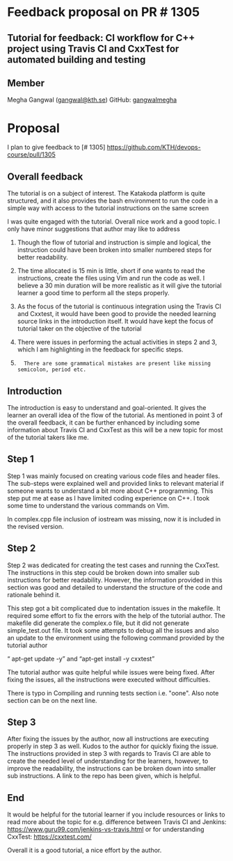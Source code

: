 # Feedback proposal on PR # 1305

## Tutorial for feedback: CI workflow for C++ project using Travis CI and CxxTest for automated building and testing #

## Member 

Megha Gangwal (gangwal@kth.se)
GitHub: [gangwalmegha]( https://github.com/gangwalmegha/)

# Proposal
I plan to give feedback to [# 1305] https://github.com/KTH/devops-course/pull/1305 


## Overall feedback

The tutorial is on a subject of interest. The Katakoda platform is quite structured, and it also provides the bash environment to run the code in a simple way with access to the tutorial instructions on the same screen

I was quite engaged with the tutorial. Overall nice work and a good topic. I only have minor suggestions that author may like to address

1.	Though the flow of tutorial and instruction is simple and logical, the instruction could have been broken into smaller numbered steps for better readability. 

2.	The time allocated is 15 min is little, short if one wants to read the instructions, create the files using Vim and run the code as well. I believe a 30 min duration will be more realistic as it will give the tutorial learner a good time to perform all the steps properly.

3.	As the focus of the tutorial is continuous integration using the Travis CI and Cxxtest, it would have been good to provide the needed learning source links in the introduction itself. It would have kept the focus of tutorial taker on the objective of the tutorial

4.	There were issues in performing the actual activities in steps 2 and 3, which I am highlighting in the feedback for specific steps.

5.       There are some grammatical mistakes are present like missing semicolon, period etc. 


## Introduction

The introduction is easy to understand and goal-oriented. It gives the learner an overall idea of the flow of the tutorial. As mentioned in point 3 of the overall feedback, it can be further enhanced by including some information about Travis CI and CxxTest as this will be a new topic for most of the tutorial takers like me. 

## Step 1

Step 1 was mainly focused on creating various code files and header files. The sub-steps were explained well and provided links to relevant material if someone wants to understand a bit more about C++ programming. This step put me at ease as I have limited coding experience on C++. I took some time to understand the various commands on Vim. 

In complex.cpp file inclusion of iostream was missing, now it is included in the revised version. 

## Step 2

Step 2 was dedicated for creating the test cases and running the CxxTest. The instructions in this step could be broken down into smaller sub instructions for better readability. However, the information provided in this section was good and detailed to understand the structure of the code and rationale behind it.

This step got a bit complicated due to indentation issues in the makefile. It required some effort to fix the errors with the help of the tutorial author. The makefile did generate the complex.o file, but it did not generate simple_test.out file.  It took some attempts to debug all the issues and also an update to the environment using the following command provided by the tutorial author

“ apt-get update -y” and “apt-get install -y cxxtest”

The tutorial author was quite helpful while issues were being fixed. After fixing the issues, all the instructions were executed without difficulties.

There is typo in Compiling and running tests section i.e. "oone". Also note section can be on the next line.




## Step 3


After fixing the issues by the author, now all instructions are executing properly in step 3 as well. Kudos to the author for quickly fixing the issue. 
The instructions provided in step 3 with regards to Travis CI are able to create the needed level of understanding for the learners, however, to improve the readability, the instructions can be broken down into smaller sub instructions. A link to the repo has been given, which is helpful.

## End

It would be helpful for the tutorial learner if you include resources or links to read more about the topic for e.g. difference between Travis CI and Jenkins: https://www.guru99.com/jenkins-vs-travis.html or for understanding CxxTest: https://cxxtest.com/

Overall it is a good tutorial, a nice effort by the author.

